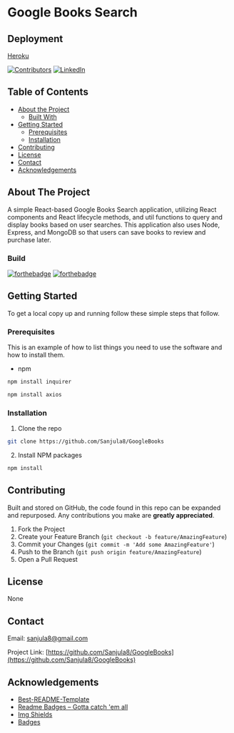 # Google Books Search

## Deployment

[Heroku](https://afternoon-bayou-81413.herokuapp.com/)

[![Contributors][contributors-shield]][contributors-url]
[![LinkedIn][linkedin-shield]][linkedin-url]

## Table of Contents

-   [About the Project](#about-the-project)
    -   [Built With](#build)
-   [Getting Started](#getting-started)
    -   [Prerequisites](#prerequisites)
    -   [Installation](#installation)
-   [Contributing](#contributing)
-   [License](#license)
-   [Contact](#contact)
-   [Acknowledgements](#acknowledgements)

## About The Project

A simple React-based Google Books Search application, utilizing React components and React lifecycle methods, and util functions to query and display books based on user searches. This application also uses Node, Express, and MongoDB so that users can save books to review and purchase later.

### Build

[![forthebadge](https://forthebadge.com/images/badges/uses-js.svg)](https://forthebadge.com)
[![forthebadge](https://forthebadge.com/images/badges/made-with-javascript.svg)](https://forthebadge.com)

## Getting Started

To get a local copy up and running follow these simple steps that follow.

### Prerequisites

This is an example of how to list things you need to use the software and how to install them.

-   npm

```sh
npm install inquirer
```

```sh
npm install axios
```

### Installation

1. Clone the repo

```sh
git clone https://github.com/Sanjula8/GoogleBooks
```

2. Install NPM packages

```sh
npm install
```

## Contributing

Built and stored on GitHub, the code found in this repo can be expanded and repurposed. Any contributions you make are **greatly appreciated**.

1. Fork the Project
2. Create your Feature Branch (`git checkout -b feature/AmazingFeature`)
3. Commit your Changes (`git commit -m 'Add some AmazingFeature'`)
4. Push to the Branch (`git push origin feature/AmazingFeature`)
5. Open a Pull Request

## License

None

## Contact

Email: [sanjula8@gmail.com](sanjula8@gmail.com)

Project Link: [https://github.com/Sanjula8/GoogleBooks](https://github.com/Sanjula8/GoogleBooks)

## Acknowledgements

-   [Best-README-Template](https://github.com/othneildrew/Best-README-Template/blob/master/README.md)
-   [Readme Badges – Gotta catch 'em all](https://github.com/boennemann/badges)
-   [Img Shields](https://shields.io)
-   [Badges](https://forthebadge.com/)

<!-- MARKDOWN LINKS & IMAGES -->

[linkedin-shield]: https://img.shields.io/badge/-LinkedIn-black.svg?style=flat-square&logo=linkedin&colorB=555
[linkedin-url]: https://www.linkedin.com/in/sanjula-mahathantila-0046a7a3/
[contributors-shield]: https://img.shields.io/github/contributors/Swordspeare09/user-directory.svg?style=flat-square
[contributors-url]: https://github.com/Sanjula8/GoogleBooks/graphs/contributors
